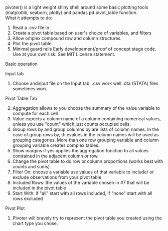 pivoter() is a light weight shiny shell around some basic plotting tools (matplotlib, seaborn, plotly) and pandas pd.pivot_table function.   
What it attempts to do:

1. Read a .csv file in
2. Create a pivot table based on user's choice of variables, and filters
3. Allow omplex compound row and column structures.
4. Plot the pivot table
5. Minimal guard rails 
Early developement/proof of concept stage code.  Use at your own risk.  See MIT License statement.

Basic operation  

Input tab

1. Choose andinput file on the Input tab.  .csv work well .dta (STATA) files sometimes work
   
Pivot Table Tab

2. Aggregation allows to you choose the summary of the value variable to compute for each cell
3. Value expects a column name of a column containing numerical values, unless you use "count" which just counts occupied cells.
4. Group rows by and group columns by are lists of column names.  In the case of group rows by, th evalues in the column names will
    be used as grouping categories.   More than one row grouping variable and column grouping variable creates complex tables.
5. Show margins if yes applies the aggregation function to all values contrained in the adjacent column or row.
6. Change the pivot table to do row or column proportions (works best with counts and sums)
7. Filter On: choose a variable use values of that variable to include/ or exclude observations from your pivot table
8. Included Rows: the values of the variable chosen in #7 that will be included in the pivot table
9. Start With:  if "all" start with all rows included, if "none" start with all rows excluded

Pivot Plot

1. Pivoter will bravely try to represent the pivot table you created using the chart type you chose.
